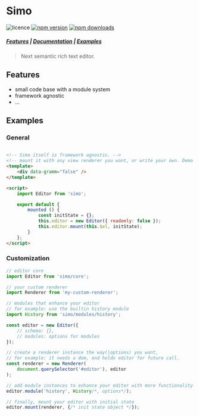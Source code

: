 # Simo

<!-- Badges -->
![licence](https://badgen.net/badge/licence/MIT/blue)
[![npm version](https://badgen.net/npm/v/simo)](https://www.npmjs.com/package/simo)
[![npm downloads](https://badgen.net/npm/dm/simo)](https://www.npmjs.com/package/simo)

##### [Features](#features) | [Documentation](#docs) | [Examples](#examples)

> Next semantic rich text editor.

## Features
- small code base with a module system
- framework agnostic
- ...

## Examples

### General
```html

<!-- Simo itself is framework agnostic. -->
<!-- mount it with any view renderer you want, or write your own. Demo here using Vue with built-in renderer -->
<template>
    <div data-gramm="false" />
</template>

<script>
    import Editor from 'simo';

    export default {
        mounted () {
            const initState = {};
            this.editor = new Editor({ readonly: false });
            this.editor.mount(this.$el, initState);
        }
    };
</script>
```

### Customization
```javascript
// editor core
import Editor from 'simo/core';

// your custom renderer
import Renderer from 'my-custom-renderer';

// modules that enhance your editor
// for example: use the builtin history module
import History from 'simo/modules/history';

const editor = new Editor({
    // schema: {},
    // modules: options for modules
});

// create a renderer instance the way(|options) you want,
// for example: it needs a dom, and holds editor for future call.
const renderer = new Renderer(
    document.querySelector('#editor'), editor
);

// add module instances to enhance your editor with more functionality
editor.module('history', History/*, options*/);

// finally, mount your editor with initial state
editor.mount(renderer, {/* init state object */});
```
